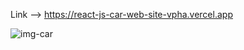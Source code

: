Link --> https://react-js-car-web-site-vpha.vercel.app






![img-car](https://github.com/user-attachments/assets/57bd5a5e-ff50-4aa0-8554-65ff996af193)
